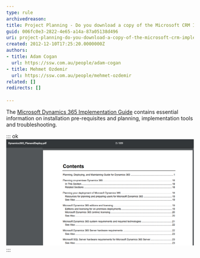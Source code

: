 ```yaml
---
type: rule
archivedreason: 
title: Project Planning - Do you download a copy of the Microsoft CRM Implementation Guide?
guid: 006fc0e3-2822-4e65-a14a-87a05138d496
uri: project-planning-do-you-download-a-copy-of-the-microsoft-crm-implementation-guide
created: 2012-12-10T17:25:20.0000000Z
authors:
- title: Adam Cogan
  url: https://ssw.com.au/people/adam-cogan
- title: Mehmet Ozdemir
  url: https://ssw.com.au/people/mehmet-ozdemir
related: []
redirects: []

---
```


The [Microsoft Dynamics 365 Implementation Guide](https://www.microsoft.com/en-us/download/details.aspx?id=50039%22%20%5co%20%22https://www.microsoft.com/en-us/download/details.aspx?id=50039) contains essential information on installation pre-requisites and planning, implementation tools and troubleshooting.

<!--endintro-->

::: ok  
![Figure: Searching the PDF version of the implementation guide is much nicer than the Word document](microsoft-dynamics-365-implementation-guide-screenshot-contents.png)  
:::
